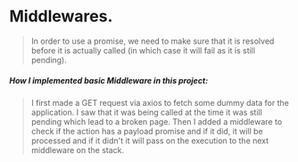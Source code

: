 # Middlewares.

> In order to use a promise, we need to make sure that it is resolved before it is actually called (in which case it will fail as it is still pending).

##### How I implemented basic Middleware in this project:

> I first made a GET request via axios to fetch some dummy data for the application. I saw that it was being called at the time it was still pending which lead to a broken page. Then I added a middleware to check if the action has a payload promise and if it did, it will be processed and if it didn't it will pass on the execution to the next middleware on the stack.
